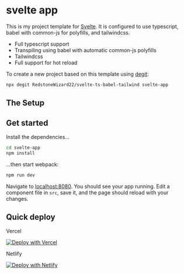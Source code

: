 # svelte app

This is my project template for [Svelte](https://svelte.dev). It is configured to use typescript, babel with common-js for polyfills, and tailwindcss.

- Full typescript support
- Transpiling using babel with automatic common-js polyfills
- Tailwindcss
- Full support for hot reload

To create a new project based on this template using [degit](https://github.com/Rich-Harris/degit):

```bash
npx degit RedstoneWizard22/svelte-ts-babel-tailwind svelte-app
```

## The Setup

## Get started

Install the dependencies...

```bash
cd svelte-app
npm install
```

...then start webpack:

```bash
npm run dev
```

Navigate to [localhost:8080](http://localhost:8080). You should see your app running. Edit a component file in `src`, save it, and the page should reload with your changes.

## Quick deploy

Vercel

[![Deploy with Vercel](https://vercel.com/button)](https://vercel.com/new/clone?repository-url=https%3A%2F%2Fgithub.com%2FRedstoneWizard22%2Fsvelte-ts-babel-tailwind)

Netlify

[![Deploy with Netlify](https://www.netlify.com/img/deploy/button.svg)](https://app.netlify.com/start/deploy?repository=https://github.com/RedstoneWizard22/svelte-ts-babel-tailwind)

